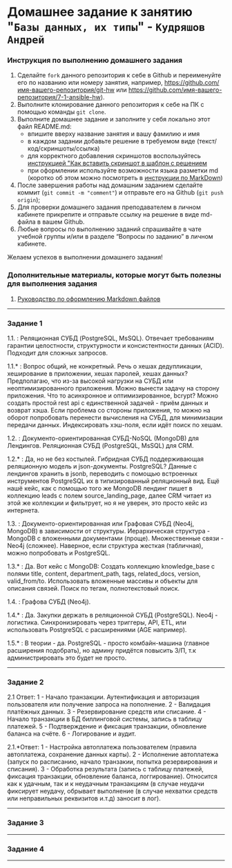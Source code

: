 # Домашнее задание к занятию "`Базы данных, их типы`" - `Кудряшов Андрей`


### Инструкция по выполнению домашнего задания

   1. Сделайте `fork` данного репозитория к себе в Github и переименуйте его по названию или номеру занятия, например, https://github.com/имя-вашего-репозитория/git-hw или  https://github.com/имя-вашего-репозитория/7-1-ansible-hw).
   2. Выполните клонирование данного репозитория к себе на ПК с помощью команды `git clone`.
   3. Выполните домашнее задание и заполните у себя локально этот файл README.md:
      - впишите вверху название занятия и вашу фамилию и имя
      - в каждом задании добавьте решение в требуемом виде (текст/код/скриншоты/ссылка)
      - для корректного добавления скриншотов воспользуйтесь [инструкцией "Как вставить скриншот в шаблон с решением](https://github.com/netology-code/sys-pattern-homework/blob/main/screen-instruction.md)
      - при оформлении используйте возможности языка разметки md (коротко об этом можно посмотреть в [инструкции  по MarkDown](https://github.com/netology-code/sys-pattern-homework/blob/main/md-instruction.md))
   4. После завершения работы над домашним заданием сделайте коммит (`git commit -m "comment"`) и отправьте его на Github (`git push origin`);
   5. Для проверки домашнего задания преподавателем в личном кабинете прикрепите и отправьте ссылку на решение в виде md-файла в вашем Github.
   6. Любые вопросы по выполнению заданий спрашивайте в чате учебной группы и/или в разделе “Вопросы по заданию” в личном кабинете.
   
Желаем успехов в выполнении домашнего задания!
   
### Дополнительные материалы, которые могут быть полезны для выполнения задания

1. [Руководство по оформлению Markdown файлов](https://gist.github.com/Jekins/2bf2d0638163f1294637#Code)

---

### Задание 1

1.1. : 
Реляционная СУБД (PostgreSQL, MsSQL).
Отвечает требованиям гарантии целостности, структурности и консистентности данных (ACID).
Подходит для сложных запросов.

1.1.* :
Вопрос общий, не конкретный. Речь о хешах дедупликации, хеширование в приложении, хешах паролей, хешах данных?
Предполагаю, что из-за высокой нагрузки на СУБД или неоптимизированного приложения.
Можно вынести задачу на сторону приложения. Что то асинхронное и оптимизированное, bcrypt?
Можно создать простой rest api с единственной задачей - приём данных и возврат хэша. 
Если проблема со стороны приложения, то можно на оборот попробовать перенести вычисления на СУБД, для минимизации передачи данных.
Индексировать хэш-поля, если идёт поиск по хешам.



1.2. :
Документо-ориентированная СУБД-NoSQL (MongoDB) для Лендингов.
Реляционная СУБД (PostgreSQL, MsSQL) для CRM.

1.2.* :
Да, но не без костылей.
Гибридная СУБД поддерживающая реляционную модель и json-документы. PostgreSQL? Данные с лендингов хранить в jsonb, переводить с помощью встроенных инструментов PostgreSQL их в типизированный реляционный вид.
Ещё нашё кейс, как с помощью того же MongoDB лендинг пишет в коллекцию leads с полем source_landing_page, далее CRM читает из этой же коллекции и фильтрует, но я не уверен, это просто кейс из интернета.



1.3. :
Документо-ориентированная или Графовая СУБД (Neo4j, MongoDB) в зависимости от структуры.
Иерархическая структура - MongoDB с вложенными документами (проще).
Множественные связи - Neo4j (сложнее).
Наверное, если структура жесткая (табличная), можно попробовать и PostgreSQL.

1.3.* :
Да.
Вот кейс с MongoDB:
Создать коллекцию knowledge_base с полями title, content, department_path, tags, related_docs, version, valid_from/to.
Использовать вложенные массивы и объекты для описания связей.
Поиск по тегам, полнотекстовый поиск.



1.4. :
Графова СУБД (Neo4j).

1.4.* :
Да.
Закупки держать в реляционной СУБД (PostgreSQL).
Neo4j - логистика.
Синхронизировать через триггеры, API, ETL, или использовать PostgreSQL с расширениями (AGE например).



1.5.* :
В теории - да.
PostgreSQL - просто комбайн-машина (главное расширения подобрать), но админу придётся повысить З/П, т.к администрировать это будет не просто.


---

### Задание 2

2.1 Ответ:
1 - Начало транзакции. Аутентификация и авторизация пользователя или получение запроса на пополнение.
2 - Валидация платёжных данных.
3 - Резервирование средств или списание.
4 - Начало транзакции в БД биллинговой системы, запись в таблицу платежей.
5 - Подтверждение и фиксация транзакции, обновление баланса на счёте.
6 - Логирование и аудит.

2.1.*Ответ:
1 - Настройка автоплатежа пользователем (правила автоплатежа, сохранение данных карты).
2 - Исполнение автоплатежа (запуск по расписанию, начало транзакии, попытка резервирования и списания).
3 - Обработка результата (запись с таблицу платежей, фиксация транзакции, обновление баланса, логгирование).
Относится как к удачным, так и к неудачным транзакциям (в случае неудачи фиксирует неудачу, обрывает выполнение (в случае нехватки средств или неправильных реквизитов и.т.д) заносит в лог).


---

### Задание 3





---

### Задание 4





---
